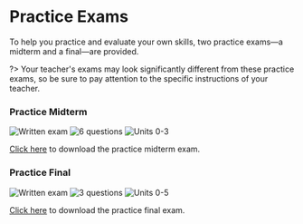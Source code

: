 # Practice Exams

To help you practice and evaluate your own skills, two practice exams&mdash;a midterm and a final&mdash;are provided.

?> Your teacher's exams may look significantly different from these practice exams, so be sure to pay attention to the specific instructions of your teacher.

### Practice Midterm
![Written exam](https://img.shields.io/badge/Type-Written-success.svg)
![6 questions](https://img.shields.io/badge/Questions-6-yellow.svg)
![Units 0-3](https://img.shields.io/badge/Units-0%20to%203-informational.svg)

[Click here](https://github.com/milesmcc/cyber101/blob/master/_media/csc630_practice_midterm.pdf) to download the practice midterm exam.

### Practice Final
![Written exam](https://img.shields.io/badge/Type-Oral-success.svg)
![3 questions](https://img.shields.io/badge/Questions-3-yellow.svg)
![Units 0-5](https://img.shields.io/badge/Units-0%20to%205-informational.svg)

[Click here](https://github.com/milesmcc/cyber101/blob/master/_media/csc630_practice_final.pdf) to download the practice final exam.
